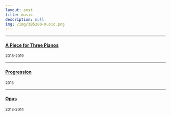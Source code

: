 ```yaml
---
layout: post
title: music
description: null
img: /img/3B5280-music.png
---
```


***
<!--
<br/>

> <sup>“The past is reinvented and becomes the future. But the lineage is everything.” Philip Glass</sup>
>
> <sup>"If there's one thing I really love . . . it's sad music." Danny Elfman</sup>

<br/>

Music has always been interesting to me - I've been playing piano for over twenty five years, and composing music for almost two decades. I've also played various percussion instruments for nearly ten years, and have participated in jazz, wind, and orchestral ensembles between middle school and early college.

In terms of piano, my favorite periods are the late classical and romantic, with Beethoven, Schubert, Mendelssohn, Sibelius, Brahms, Rachmaninoff, and Chopin being some of my favorite composers spanning those eras. 

My own music tends to be in minor, and I particularly like experimenting with melodic structures, traditional orchestration, and synthesized instrumentation. I would say my musical style is strongly influenced by Western art composers (some of whom are listed above), soundtrack composers (such as [Hans Zimmer](http://en.wikipedia.org/wiki/Hans_Zimmer)), and most recently [Philip Glass](http://en.wikipedia.org/wiki/Philip_Glass). Some of my most recent pieces (and fragments of pieces) are provided at the links below. -->

<sub></sub>
<h4><a href="https://soundcloud.com/jared-desjardins/sets/a-piece-for-three-pianos">A Piece for Three Pianos</a></h4>
<sup>2018-2019</sup>

***
<sub></sub>
<h4><a href="https://soundcloud.com/jared-desjardins/sets/progression">Progression</a></h4>
<sup>2015</sup>

***
<sub></sub>
<h4><a href="https://soundcloud.com/jared-desjardins/sets/opus-1">Opus</a></h4>
<sup>2013-2014</sup>
